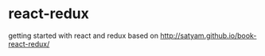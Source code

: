 # react-redux

getting started with react and redux based on http://satyam.github.io/book-react-redux/